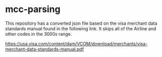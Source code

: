 # mcc-parsing
This repository has a converted json file based on the visa merchant data standards manual found in the following link. It skips all of the Airline and other codes in the 3000s range.

https://usa.visa.com/content/dam/VCOM/download/merchants/visa-merchant-data-standards-manual.pdf
